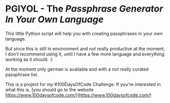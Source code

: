 # PGIYOL - The *Passphrase Generator In Your Own Language*

This little Python script will help you with creating passphrases in your own language.

But since this is still in environment and not really productive at the moment, I don't recommend using it, until I have a few more language and everything working as it should. :)

At the moment only german is available and with a not really curated passphrase list.

This is a project for my #100DaysOfCode Challenge. If you're interested in what this is, [you should go to the website https://www.100daysofcode.com/](https://www.100daysofcode.com/)